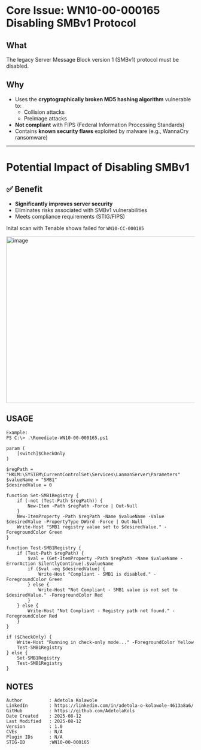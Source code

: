 # Core Issue: WN10-00-000165 Disabling SMBv1 Protocol

## What
The legacy Server Message Block version 1 (SMBv1) protocol must be disabled.

## Why
- Uses the **cryptographically broken MD5 hashing algorithm** vulnerable to:
  - Collision attacks
  - Preimage attacks
- **Not compliant** with FIPS (Federal Information Processing Standards)
- Contains **known security flaws** exploited by malware (e.g., WannaCry ransomware)

---

# Potential Impact of Disabling SMBv1

## ✅ Benefit
- **Significantly improves server security**
- Eliminates risks associated with SMBv1 vulnerabilities
- Meets compliance requirements (STIG/FIPS)

Inital scan with Tenable shows failed for `WN10-CC-000185`

<img width="1892" height="445" alt="image" src="https://github.com/user-attachments/assets/1c04e4e3-3e45-44f2-9563-302345515420" />

## USAGE
    Example:
    PS C:\> .\Remediate-WN10-00-000165.ps1
```
param (
    [switch]$CheckOnly
)

$regPath = "HKLM:\SYSTEM\CurrentControlSet\Services\LanmanServer\Parameters"
$valueName = "SMB1"
$desiredValue = 0

function Set-SMB1Registry {
    if (-not (Test-Path $regPath)) {
        New-Item -Path $regPath -Force | Out-Null
    }
    New-ItemProperty -Path $regPath -Name $valueName -Value $desiredValue -PropertyType DWord -Force | Out-Null
    Write-Host "SMB1 registry value set to $desiredValue." -ForegroundColor Green
}

function Test-SMB1Registry {
    if (Test-Path $regPath) {
        $val = (Get-ItemProperty -Path $regPath -Name $valueName -ErrorAction SilentlyContinue).$valueName
        if ($val -eq $desiredValue) {
            Write-Host "Compliant - SMB1 is disabled." -ForegroundColor Green
        } else {
            Write-Host "Not Compliant - SMB1 value is not set to $desiredValue." -ForegroundColor Red
        }
    } else {
        Write-Host "Not Compliant - Registry path not found." -ForegroundColor Red
    }
}

if ($CheckOnly) {
    Write-Host "Running in check-only mode..." -ForegroundColor Yellow
    Test-SMB1Registry
} else {
    Set-SMB1Registry
    Test-SMB1Registry
}
```
## NOTES
    Author          : Adetola Kolawole
    LinkedIn        : https://linkedin.com/in/adetola-o-kolawole-4613a8a6/
    GitHub          : https://github.com/AdetolaKols
    Date Created    : 2025-08-12
    Last Modified   : 2025-08-12
    Version         : 1.0
    CVEs            : N/A
    Plugin IDs      : N/A
    STIG-ID         :WN10-00-000165
